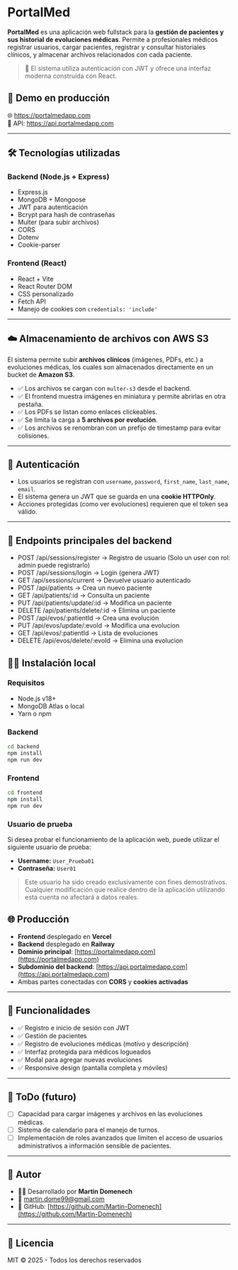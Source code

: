 #  PortalMed

**PortalMed** es una aplicación web fullstack para la **gestión de pacientes y sus historial de evoluciones médicas**. Permite a profesionales médicos registrar usuarios, cargar pacientes, registrar y consultar historiales clínicos, y almacenar archivos relacionados con cada paciente.

> 🔐 El sistema utiliza autenticación con JWT y ofrece una interfaz moderna construida con React.

## 🚀 Demo en producción

🌐 https://portalmedapp.com  
📡 API: https://api.portalmedapp.com

---

## 🛠️ Tecnologías utilizadas

### Backend (Node.js + Express)

- Express.js
- MongoDB + Mongoose
- JWT para autenticación
- Bcrypt para hash de contraseñas
- Multer (para subir archivos)
- CORS
- Dotenv
- Cookie-parser

### Frontend (React)

- React + Vite
- React Router DOM
- CSS personalizado
- Fetch API
- Manejo de cookies con `credentials: 'include'`

---

## ☁️ Almacenamiento de archivos con AWS S3

El sistema permite subir **archivos clínicos** (imágenes, PDFs, etc.) a evoluciones médicas, los cuales son almacenados directamente en un bucket de **Amazon S3**.

- ✅ Los archivos se cargan con `multer-s3` desde el backend.
- ✅ El frontend muestra imágenes en miniatura y permite abrirlas en otra pestaña.
- ✅ Los PDFs se listan como enlaces clickeables.
- ✅ Se limita la carga a **5 archivos por evolución**.
- ✅ Los archivos se renombran con un prefijo de timestamp para evitar colisiones.

---

## 🔐 Autenticación

- Los usuarios se registran con `username`, `password`, `first_name`, `last_name`, `email`.
- El sistema genera un JWT que se guarda en una **cookie HTTPOnly**.
- Acciones protegidas (como ver evoluciones) requieren que el token sea válido.

---

## 🧪 Endpoints principales del backend

- POST /api/sessions/register → Registro de usuario (Solo un user con rol: admin puede registrarlo)
- POST /api/sessions/login → Login (genera JWT)
- GET /api/sessions/current → Devuelve usuario autenticado
- POST /api/patients → Crea un nuevo paciente
- GET /api/patients/:id → Consulta un paciente
- PUT /api/patients/update/:id → Modifica un paciente
- DELETE /api/patients/delete/:id → Elimina un paciente
- POST /api/evos/:patientId → Crea una evolución
- PUT /api/evos/update/:evoId → Modifica una evolucion
- GET /api/evos/:patientId → Lista de evoluciones
- DELETE /api/evos/delete/:evoId → Elimina una evolucion

## 🧑‍💻 Instalación local

### Requisitos

- Node.js v18+
- MongoDB Atlas o local
- Yarn o npm

### Backend

```bash
cd backend
npm install
npm run dev
```

### Frontend

```bash
cd frontend
npm install
npm run dev
```

###  Usuario de prueba

Si desea probar el funcionamiento de la aplicación web, puede utilizar el siguiente usuario de prueba:

- **Username:** `User_Prueba01`  
- **Contraseña:** `User01`

> Este usuario ha sido creado exclusivamente con fines demostrativos. Cualquier modificación que realice dentro de la aplicación utilizando esta cuenta no afectará a datos reales.

## 🌐 Producción

- **Frontend** desplegado en **Vercel**
- **Backend** desplegado en **Railway**
- **Dominio principal**: [https://portalmedapp.com](https://portalmedapp.com)
- **Subdominio del backend**: [https://api.portalmedapp.com](https://api.portalmedapp.com)
- Ambas partes conectadas con **CORS** y **cookies activadas**

---

## 📸 Funcionalidades

- ✅ Registro e inicio de sesión con JWT
- ✅ Gestión de pacientes
- ✅ Registro de evoluciones médicas (motivo y descripción)
- ✅ Interfaz protegida para médicos logueados
- ✅ Modal para agregar nuevas evoluciones
- ✅ Responsive design (pantalla completa y móviles)

---

## 📌 ToDo (futuro)

- [ ] Capacidad para cargar imágenes y archivos en las evoluciones médicas.
- [ ] Sistema de calendario para el manejo de turnos.
- [ ] Implementación de roles avanzados que limiten el acceso de usuarios administrativos a información sensible de pacientes.

---

## 👤 Autor

- 👨‍💻 Desarrollado por **Martin Domenech**
- 📧 martin.dome99@gmail.com
- 🐙 GitHub: [https://github.com/Martin-Domenech](https://github.com/Martin-Domenech)

---

## 📝 Licencia

MIT © 2025 - Todos los derechos reservados
